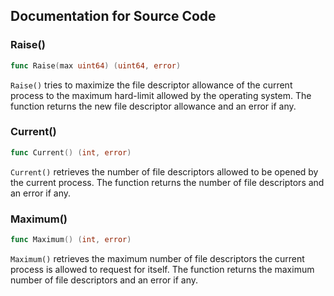 ## Documentation for Source Code

### Raise()

```go
func Raise(max uint64) (uint64, error)
```

`Raise()` tries to maximize the file descriptor allowance of the current process to the maximum hard-limit allowed by the operating system. The function returns the new file descriptor allowance and an error if any.

### Current()

```go
func Current() (int, error)
```

`Current()` retrieves the number of file descriptors allowed to be opened by the current process. The function returns the number of file descriptors and an error if any.

### Maximum()

```go
func Maximum() (int, error)
```

`Maximum()` retrieves the maximum number of file descriptors the current process is allowed to request for itself. The function returns the maximum number of file descriptors and an error if any.